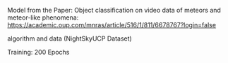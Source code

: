 Model from the Paper:
Object classification on video data of meteors and meteor-like phenomena: 
https://academic.oup.com/mnras/article/516/1/811/6678767?login=false

algorithm and data (NightSkyUCP Dataset)

Training: 200 Epochs